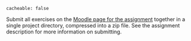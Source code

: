 ```
cacheable: false
```

Submit all exercises on the [Moodle page for the assignment](https://moodle.pugetsound.edu/moodle/mod/assign/view.php?id=340439) together in a single project directory, compressed into a zip file. See the assignment description for more information on submitting.
